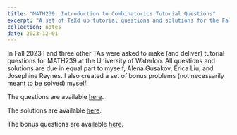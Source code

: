 ```yaml
---
title: "MATH239: Introduction to Combinatorics Tutorial Questions"
excerpt: "A set of TeXd up tutorial questions and solutions for the Fall 2023 instance of MATH239 at Waterloo."
collection: notes
date: 2023-12-01
---
```


In Fall 2023 I and three other TAs were asked to make (and deliver) tutorial questions for MATH239 at the University of Waterloo. All questions and solutions are due in equal part to myself, Alena Gusakov, Erica Liu, and Josephine Reynes. I also created a set of bonus problems (not necessarily meant to be solved) myself.

The questions are available [here](/files/MATH239Qs.pdf).

The solutions are available [here](/files/MATH239Ss.pdf).

The bonus questions are available [here](/files/MATH239BQs.pdf).

